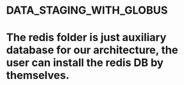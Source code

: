 # DATA_STAGING_WITH_GLOBUS
# The redis folder is just auxiliary database for our architecture, the user can install the redis DB by themselves.
